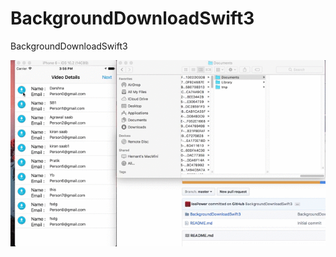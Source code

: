 # BackgroundDownloadSwift3
BackgroundDownloadSwift3


![alt tag](https://github.com/IosPower/BackgroundDownloadSwift3/blob/master/BackgroundDownload.gif)
